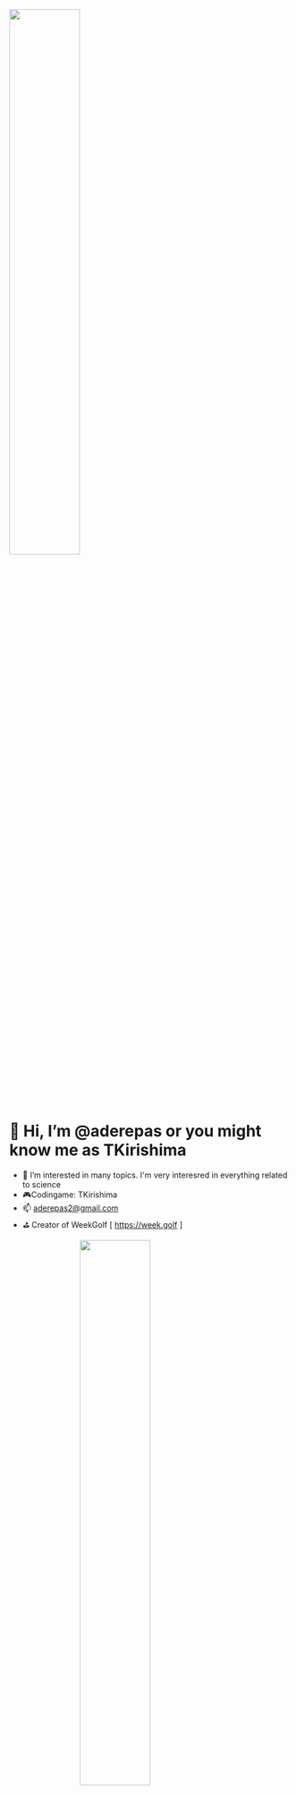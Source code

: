 <img src="https://i.imgur.com/lgX6ohw.jpg" style="width: 50%;" align="center">

# 👋 Hi, I’m @aderepas or you might know me as TKirishima
- 🔭 I’m interested in many topics. I'm very interesred in everything related to science
- 🎮Codingame: TKirishima
- 📫 aderepas2@gmail.com
- ⛳ Creator of WeekGolf [ https://week.golf ]

<img src="https://github-readme-stats.vercel.app/api?username=aderepas&count_private=true&theme=tokyonight&show_icons=true&include_all_commits=true" style="width: 50%; margin-left: 25%">
<!---
aderepas/aderepas is a ✨ special ✨ repository because its `README.md` (this file) appears on your GitHub profile.
You can click the Preview link to take a look at your changes.
--->
